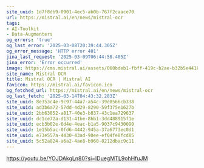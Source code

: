 ```yaml
---
site_uuid: 1d7f8db9-0901-4ec5-ab0b-767f2caace70
url: https://mistral.ai/en/news/mistral-ocr
tags:
- AI-Toolkit
- Data-Augmenters
og_errors: 'true'
og_last_error: '2025-03-08T20:39:44.305Z'
og_error_message: 'HTTP error 401'
jina_last_request: '2025-03-09T06:44:58.405Z'
jina_error: 'Error occurred'
image: https://cms.mistral.ai/assets/060bdeb1-fbff-419c-b2ae-b32b5e441864
site_name: Mistral OCR
title: Mistral OCR | Mistral AI
favicon: https://mistral.ai/favicon.ico
og_fetched_url: https://mistral.ai/en/news/mistral-ocr
og_last_fetch: '2025-03-14T04:43:32.283Z'
site_uuid: 8e353c4e-9c97-44a7-a54c-39d0566cb338
site_uuid: ad3b6a72-57dd-4d29-8290-59f375e1627b
site_uuid: 2bb63852-a817-40e3-b837-43c1ea729637
site_uuid: dc1ce72a-d131-41be-8bb1-3dd488915f1e
site_uuid: ecb3b02e-6d4e-4eac-b1a5-9037c9430090
site_uuid: 1e15b5ac-0fd6-4442-945a-37a6773ec0d1
site_uuid: e73e557a-4430-43ad-90ee-ef04fe8fcd85
site_uuid: 5c52a824-a6a2-4ae8-b960-8212dbac9c11
---
```


https://youtu.be/YOJDAkgLn80?si=IDuegMTL9ohHfuJM
